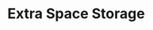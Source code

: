 ---
title: "Extra Space Storage"
url: /chicago/extra-space-storage-north-clybourn-avenue/
shop: Mieten
---
